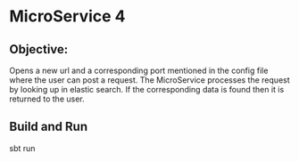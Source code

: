 # MicroService 4

## Objective:
Opens a new url and a corresponding port mentioned in the config file where the user can post a request.
The MicroService processes the request by looking up in elastic search.
If the corresponding data is found then it is returned to the user.

## Build and Run
sbt run

